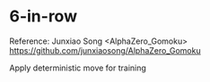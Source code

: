 # 6-in-row
Reference: Junxiao Song <AlphaZero_Gomoku> https://github.com/junxiaosong/AlphaZero_Gomoku

Apply deterministic move for training
